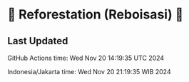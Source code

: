 
# 🌳 Reforestation (Reboisasi) 🌲

## Last Updated

GitHub Actions time: Wed Nov 20 14:19:35 UTC 2024

Indonesia/Jakarta time: Wed Nov 20 21:19:35 WIB 2024
